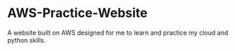 # AWS-Practice-Website
A website built on AWS designed for me to learn and practice my cloud and python skills.
